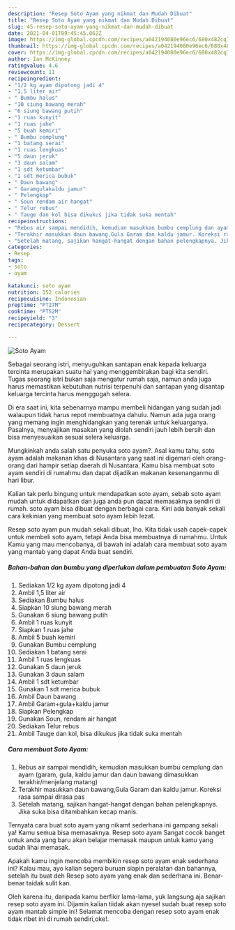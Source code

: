 ```yaml
---
description: "Resep Soto Ayam yang nikmat dan Mudah Dibuat"
title: "Resep Soto Ayam yang nikmat dan Mudah Dibuat"
slug: 45-resep-soto-ayam-yang-nikmat-dan-mudah-dibuat
date: 2021-04-01T09:45:45.062Z
image: https://img-global.cpcdn.com/recipes/a042194080e96ec6/680x482cq70/soto-ayam-foto-resep-utama.jpg
thumbnail: https://img-global.cpcdn.com/recipes/a042194080e96ec6/680x482cq70/soto-ayam-foto-resep-utama.jpg
cover: https://img-global.cpcdn.com/recipes/a042194080e96ec6/680x482cq70/soto-ayam-foto-resep-utama.jpg
author: Ian McKinney
ratingvalue: 4.6
reviewcount: 11
recipeingredient:
- "1/2 kg ayam dipotong jadi 4"
- "1,5 liter air"
- " Bumbu halus"
- "10 siung bawang merah"
- "6 siung bawang putih"
- "1 ruas kunyit"
- "1 ruas jahe"
- "5 buah kemiri"
- " Bumbu cemplung"
- "1 batang serai"
- "1 ruas lengkuas"
- "5 daun jeruk"
- "3 daun salam"
- "1 sdt ketumbar"
- "1 sdt merica bubuk"
- " Daun bawang"
- " Garamgulakaldu jamur"
- " Pelengkap"
- " Soun rendam air hangat"
- " Telur rebus"
- " Tauge dan kol bisa dikukus jika tidak suka mentah"
recipeinstructions:
- "Rebus air sampai mendidih, kemudian masukkan bumbu cemplung dan ayam (garam, gula, kaldu jamur dan daun bawang dimasukkan terakhir/menjelang matang)"
- "Terakhir masukkan daun bawang,Gula Garam dan kaldu jamur. Koreksi rasa sampai dirasa pas"
- "Setelah matang, sajikan hangat-hangat dengan bahan pelengkapnya. Jika suka bisa ditambahkan kecap manis."
categories:
- Resep
tags:
- soto
- ayam

katakunci: soto ayam 
nutrition: 152 calories
recipecuisine: Indonesian
preptime: "PT27M"
cooktime: "PT52M"
recipeyield: "3"
recipecategory: Dessert

---
```



![Soto Ayam](https://img-global.cpcdn.com/recipes/a042194080e96ec6/680x482cq70/soto-ayam-foto-resep-utama.jpg)

Sebagai seorang istri, menyuguhkan santapan enak kepada keluarga tercinta merupakan suatu hal yang menggembirakan bagi kita sendiri. Tugas seorang istri bukan saja mengatur rumah saja, namun anda juga harus memastikan kebutuhan nutrisi terpenuhi dan santapan yang disantap keluarga tercinta harus menggugah selera.

Di era  saat ini, kita sebenarnya mampu membeli hidangan yang sudah jadi walaupun tidak harus repot membuatnya dahulu. Namun ada juga orang yang memang ingin menghidangkan yang terenak untuk keluarganya. Pasalnya, menyajikan masakan yang diolah sendiri jauh lebih bersih dan bisa menyesuaikan sesuai selera keluarga. 



Mungkinkah anda salah satu penyuka soto ayam?. Asal kamu tahu, soto ayam adalah makanan khas di Nusantara yang saat ini digemari oleh orang-orang dari hampir setiap daerah di Nusantara. Kamu bisa membuat soto ayam sendiri di rumahmu dan dapat dijadikan makanan kesenanganmu di hari libur.

Kalian tak perlu bingung untuk mendapatkan soto ayam, sebab soto ayam mudah untuk didapatkan dan juga anda pun dapat memasaknya sendiri di rumah. soto ayam bisa dibuat dengan berbagai cara. Kini ada banyak sekali cara kekinian yang membuat soto ayam lebih lezat.

Resep soto ayam pun mudah sekali dibuat, lho. Kita tidak usah capek-capek untuk membeli soto ayam, tetapi Anda bisa membuatnya di rumahmu. Untuk Kamu yang mau mencobanya, di bawah ini adalah cara membuat soto ayam yang mantab yang dapat Anda buat sendiri.

<!--inarticleads1-->

##### Bahan-bahan dan bumbu yang diperlukan dalam pembuatan Soto Ayam:

1. Sediakan 1/2 kg ayam dipotong jadi 4
1. Ambil 1,5 liter air
1. Sediakan  Bumbu halus
1. Siapkan 10 siung bawang merah
1. Gunakan 6 siung bawang putih
1. Ambil 1 ruas kunyit
1. Siapkan 1 ruas jahe
1. Ambil 5 buah kemiri
1. Gunakan  Bumbu cemplung
1. Sediakan 1 batang serai
1. Ambil 1 ruas lengkuas
1. Gunakan 5 daun jeruk
1. Gunakan 3 daun salam
1. Ambil 1 sdt ketumbar
1. Gunakan 1 sdt merica bubuk
1. Ambil  Daun bawang
1. Ambil  Garam+gula+kaldu jamur
1. Siapkan  Pelengkap
1. Gunakan  Soun, rendam air hangat
1. Sediakan  Telur rebus
1. Ambil  Tauge dan kol, bisa dikukus jika tidak suka mentah




<!--inarticleads2-->

##### Cara membuat Soto Ayam:

1. Rebus air sampai mendidih, kemudian masukkan bumbu cemplung dan ayam (garam, gula, kaldu jamur dan daun bawang dimasukkan terakhir/menjelang matang)
1. Terakhir masukkan daun bawang,Gula Garam dan kaldu jamur. Koreksi rasa sampai dirasa pas
1. Setelah matang, sajikan hangat-hangat dengan bahan pelengkapnya. Jika suka bisa ditambahkan kecap manis.




Ternyata cara buat soto ayam yang nikamt sederhana ini gampang sekali ya! Kamu semua bisa memasaknya. Resep soto ayam Sangat cocok banget untuk anda yang baru akan belajar memasak maupun untuk kamu yang sudah lihai memasak.

Apakah kamu ingin mencoba membikin resep soto ayam enak sederhana ini? Kalau mau, ayo kalian segera buruan siapin peralatan dan bahannya, setelah itu buat deh Resep soto ayam yang enak dan sederhana ini. Benar-benar taidak sulit kan. 

Oleh karena itu, daripada kamu berfikir lama-lama, yuk langsung aja sajikan resep soto ayam ini. Dijamin kalian tiidak akan nyesel sudah buat resep soto ayam mantab simple ini! Selamat mencoba dengan resep soto ayam enak tidak ribet ini di rumah sendiri,oke!.

